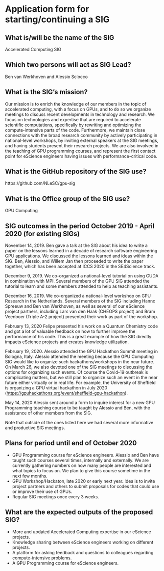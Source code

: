 # Application form for starting/continuing a SIG

## What is/will be the name of the SIG
<!--  Pick a name that reflects the goal of the SIG.
      Make it specific enough to be meaningful.
      But broad enough to give you room  to shift focus when necessary  --> Accelerated Computing SIG

## Which two persons will act as SIG Lead?
<!--  Please make sure to have two SIG leads to reduce bus factor.
      SIG leads are allowed to write the hours dedicated to organizing
      SIG activities under the R&D budget. Please in the notes mention the
      name of your SIG:
        Account: 000104
        Project: 000104
        Hour type: 00071
        Notes: Hours for X SIG
       -->
Ben van Werkhoven and Alessio Sclocco

## What is the SIG’s mission?
Our mission is to enrich the knowledge of our members in the topic of accelerated computing, with a focus on GPUs, and to do so we organize meetings to discuss recent developments in technology and research. We focus on technologies and expertise that are required to accelerate scientific computations, specifically by rewriting and optimizing the compute-intensive parts of the code. Furthermore, we maintain close connections with the broad research community by actively participating in national-level workshops, by inviting external speakers at the SIG meetings, and having students present their research projects. We are also involved in the teaching of GPU programming courses, and represent the first contact point for eScience engineers having issues with performance-critical code.

## What is the GitHub repository of the SIG use?
<!--  Please transfer your SIG existing repo to this GitHub organization  --> https://github.com/NLeSC/gpu-sig

## What is the Office group of the SIG use?
<!--  help text goes here -->
GPU Computing

## SIG outcomes in the period October 2019 - April 2020 (for existing SIGs)
<!--  A simple list of activities in this period is enough.  -->

November 14, 2019. Ben gave a talk at the SIG about his idea to write a paper on the lessons learned in a decade of research software engineering GPU applications. We discussed the lessons learned and ideas within the SIG. Ben, Alessio, and Willem Jan then proceeded to write the paper together, which has been accepted at ICCS 2020 in the SE4Science track.

December 9, 2019. We co-organized a national-level tutorial on using CUDA in combination with MPI. Several members of the GPU SIG attended the tutorial to learn and some members attended to help as teaching assistants.

December 16, 2019. We co-organized a national-level workshop on GPU Research in the Netherlands. Several members of the SIG including Hanno Spreeuw and Ben van Werkhoven, as well as several of our eScience project partners, including Lars van den Haak (CHEOPS project) and Bram Veenboer (Triple A-2 project) presented their work as part of the workshop.

February 13, 2020 Felipe presented his work on a Quantum Chemistry code and got a lot of valuable feedback on how to further improve the performance of his code. This is a great example of how the SIG directly impacts eScience projects and creates knowledge utilization.

February 19, 2020. Alessio attended the GPU Hackathon Summit meeting in Bologna, Italy. Alessio attended the meeting because the GPU Computing SIG would like to organize such hackathons/workshops in the near future. On March 26, we also devoted one of the SIG meetings to discussing the options for organizing such events. Of course the Covid-19 outbreak is complicating matters, but we still plan to organize such an event in the near future either virtually or in real life. For example, the University of Sheffield is organizing a GPU virtual hackathon in July 2020 (https://gpuhackathons.org/event/sheffield-gpu-hackathon).

May 14, 2020 Alessio sent around a form to inquire interest for a new GPU Programming teaching course to be taught by Alessio and Ben, with the assistance of other members from the SIG.

Note that outside of the ones listed here we had several more informative and productive SIG meetings.

## Plans for period until end of October 2020
<!--  help text goes here  -->

- GPU Programming course for eScience engineers. Alessio and Ben have taught such courses several times, internally and externally. We are currently gathering numbers on how many people are interested and what topics to focus on. We plan to give this course sometime in the next few months.
- GPU Workshop/Hackaton, late 2020 or early next year. Idea is to invite project partners and others to submit proposals for codes that could use or improve their use of GPUs.
- Regular SIG meetings once every 3 weeks.


## What are the expected outputs of the proposed SIG?
<!--  help text goes here  -->

- More and updated Accelerated Computing expertise in our eScience projects.
- Knowledge sharing between eScience engineers working on different projects.
- A platform for asking feedback and questions to colleagues regarding compute-intensive problems.
- A GPU Programming course for eScience engineers.
